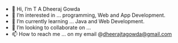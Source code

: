 - 👋 Hi, I’m T A Dheeraj Gowda
- 👀 I’m interested in ... programming, Web and App Development.  
- 🌱 I’m currently learning ... Java and Web Development.
- 💞️ I’m looking to collaborate on ... 
- 📫 How to reach me ... on my email @dheerajtagowda@gmail.com

<!---
dheerajgowda/dheerajgowda is a ✨ special ✨ repository because its `README.md` (this file) appears on your GitHub profile.
You can click the Preview link to take a look at your changes.
--->
